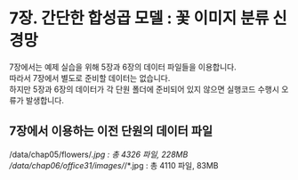 # 7장. 간단한 합성곱 모델 : 꽃 이미지 분류 신경망
7장에서는 예제 실습을 위해 5장과 6장의 데이터 파일들을 이용합니다.<br/>
따라서 7장에서 별도로 준비할 데이터는 없습니다.<br/>
하지만 5장과 6장의 데이터가 각 단원 폴더에 준비되어 있지 않으면 실행코드 수행시 오류가 발생합니다.
## 7장에서 이용하는 이전 단원의 데이터 파일
/data/chap05/flowers/*.jpg : 총 4326 파일, 228MB<br/>
/data/chap06/office31/images/*/*.jpg : 총 4110 파일, 83MB
